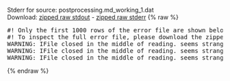 Stderr for source:  postprocessing.md_working_1.dat   
Download: [zipped raw stdout](postprocessing.md_working_1.dat.plumed.stdout.txt.zip) - [zipped raw stderr](postprocessing.md_working_1.dat.plumed.stderr.txt.zip) 
{% raw %}
<pre>
#! Only the first 1000 rows of the error file are shown below
#! To inspect the full error file, please download the zipped raw stderr file above
WARNING: IFile closed in the middle of reading. seems strange!
WARNING: IFile closed in the middle of reading. seems strange!
WARNING: IFile closed in the middle of reading. seems strange!
</pre>
{% endraw %}
